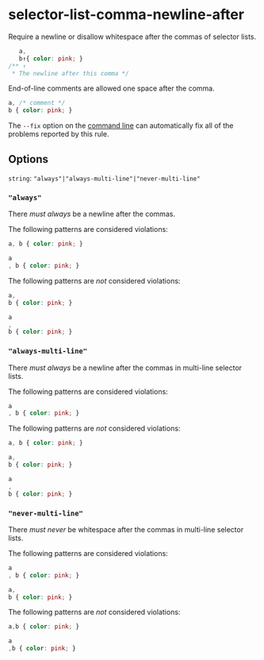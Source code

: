 # selector-list-comma-newline-after

Require a newline or disallow whitespace after the commas of selector lists.

```css
   a,
   b↑{ color: pink; }
/** ↑
 * The newline after this comma */
```

End-of-line comments are allowed one space after the comma.

```css
a, /* comment */
b { color: pink; }
```

The `--fix` option on the [command line](../../../docs/user-guide/usage/cli.md#autofixing-errors) can automatically fix all of the problems reported by this rule.

## Options

`string`: `"always"|"always-multi-line"|"never-multi-line"`

### `"always"`

There *must always* be a newline after the commas.

The following patterns are considered violations:

```css
a, b { color: pink; }
```

```css
a
, b { color: pink; }
```

The following patterns are *not* considered violations:

```css
a,
b { color: pink; }
```

```css
a
,
b { color: pink; }
```

### `"always-multi-line"`

There *must always* be a newline after the commas in multi-line selector lists.

The following patterns are considered violations:

```css
a
, b { color: pink; }
```

The following patterns are *not* considered violations:

```css
a, b { color: pink; }
```

```css
a,
b { color: pink; }
```

```css
a
,
b { color: pink; }
```

### `"never-multi-line"`

There *must never* be whitespace after the commas in multi-line selector lists.

The following patterns are considered violations:

```css
a
, b { color: pink; }
```

```css
a,
b { color: pink; }
```

The following patterns are *not* considered violations:

```css
a,b { color: pink; }
```

```css
a
,b { color: pink; }
```
